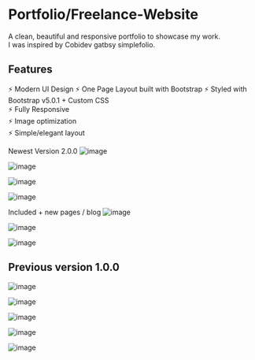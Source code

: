 # Portfolio/Freelance-Website
<a link href="Juanmoreno.dev" target="#" alt="A clean, beautiful and responsive portfolio"></a>
A clean, beautiful and responsive portfolio to showcase my work.
<br>
I was inspired by Cobidev gatbsy simplefolio.
## Features
⚡️ Modern UI Design
⚡️ One Page Layout built with Bootstrap
⚡️ Styled with Bootstrap v5.0.1 + Custom CSS\
⚡️ Fully Responsive\
⚡️ Image optimization\
⚡️ Simple/elegant layout

Newest Version 2.0.0
![image](https://user-images.githubusercontent.com/20747118/122879537-dce4db00-d2ed-11eb-87a6-51be1e130acf.png)

![image](https://user-images.githubusercontent.com/20747118/122879583-ec642400-d2ed-11eb-9f2b-f3660c4e0f1d.png)

![image](https://user-images.githubusercontent.com/20747118/122879627-f8e87c80-d2ed-11eb-9ab6-8db1faa26f5b.png)

![image](https://user-images.githubusercontent.com/20747118/122879681-07cf2f00-d2ee-11eb-9075-c5db47f57165.png)


Included + new pages / blog
![image](https://user-images.githubusercontent.com/20747118/122879770-1ddcef80-d2ee-11eb-8aaa-d287af49abfd.png)

![image](https://user-images.githubusercontent.com/20747118/122879819-2a614800-d2ee-11eb-8d72-d9bfac2935df.png)

![image](https://user-images.githubusercontent.com/20747118/122879999-5bda1380-d2ee-11eb-8959-3d1b4ff01ac3.png)










<h2>Previous version 1.0.0</h2>

![image](https://user-images.githubusercontent.com/20747118/122203167-9b1de580-ce52-11eb-842b-4b887efb316f.png)

![image](https://user-images.githubusercontent.com/20747118/122203207-ab35c500-ce52-11eb-9ec8-24c675f3ffce.png)

![image](https://user-images.githubusercontent.com/20747118/122203352-ce607480-ce52-11eb-94a4-388726e87607.png)

![image](https://user-images.githubusercontent.com/20747118/122203462-e9cb7f80-ce52-11eb-9265-a20011d01bf7.png)

![image](https://user-images.githubusercontent.com/20747118/122203522-f94ac880-ce52-11eb-9deb-549158a678f0.png)


